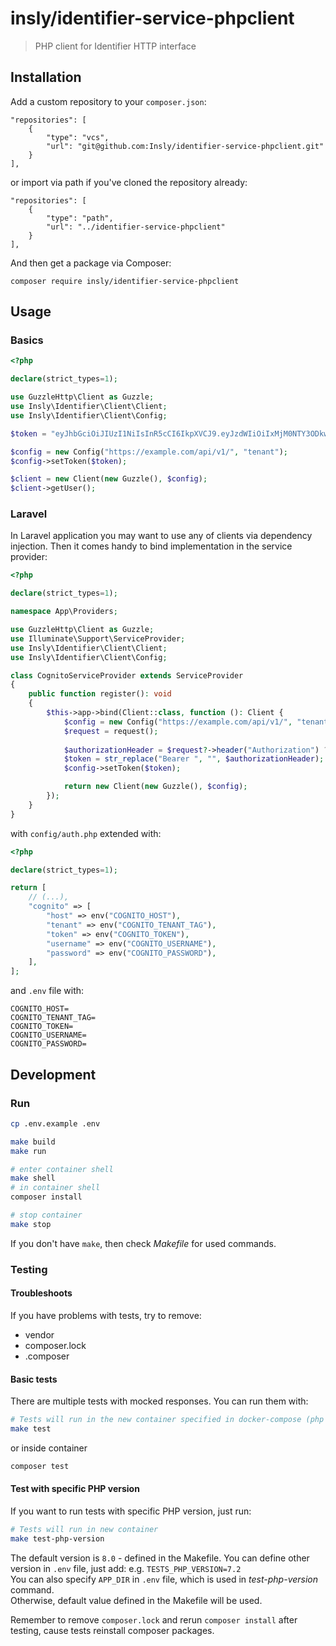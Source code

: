 # insly/identifier-service-phpclient

> PHP client for Identifier HTTP interface

## Installation

Add a custom repository to your `composer.json`:

```
"repositories": [
    {
        "type": "vcs",
        "url": "git@github.com:Insly/identifier-service-phpclient.git"
    }
],
```

or import via path if you've cloned the repository already:

```
"repositories": [
    {
        "type": "path",
        "url": "../identifier-service-phpclient"
    }
],
```

And then get a package via Composer:

``` 
composer require insly/identifier-service-phpclient
```

## Usage

### Basics

```php
<?php

declare(strict_types=1);

use GuzzleHttp\Client as Guzzle;
use Insly\Identifier\Client\Client;
use Insly\Identifier\Client\Config;

$token = "eyJhbGciOiJIUzI1NiIsInR5cCI6IkpXVCJ9.eyJzdWIiOiIxMjM0NTY3ODkwIiwibmFtZSI6IkpvaG4gRG9lIiwiaWF0IjoxNTE2MjM5MDIyfQ.SflKxwRJSMeKKF2QT4fwpMeJf36POk6yJV_adQssw5c";

$config = new Config("https://example.com/api/v1/", "tenant");
$config->setToken($token);

$client = new Client(new Guzzle(), $config);
$client->getUser();
```

### Laravel

In Laravel application you may want to use any of clients via dependency injection. Then it comes handy to bind
implementation in the service provider:

```php
<?php

declare(strict_types=1);

namespace App\Providers;

use GuzzleHttp\Client as Guzzle;
use Illuminate\Support\ServiceProvider;
use Insly\Identifier\Client\Client;
use Insly\Identifier\Client\Config;

class CognitoServiceProvider extends ServiceProvider
{
    public function register(): void
    {
        $this->app->bind(Client::class, function (): Client {
            $config = new Config("https://example.com/api/v1/", "tenant");
            $request = request();
            
            $authorizationHeader = $request?->header("Authorization") ?? "";
            $token = str_replace("Bearer ", "", $authorizationHeader);
            $config->setToken($token);

            return new Client(new Guzzle(), $config);
        });
    }
}

```

with `config/auth.php` extended with:

```php
<?php

declare(strict_types=1);

return [
    // (...),
    "cognito" => [
        "host" => env("COGNITO_HOST"),
        "tenant" => env("COGNITO_TENANT_TAG"),
        "token" => env("COGNITO_TOKEN"),
        "username" => env("COGNITO_USERNAME"),
        "password" => env("COGNITO_PASSWORD"),
    ],
];
```

and `.env` file with:
```
COGNITO_HOST=
COGNITO_TENANT_TAG=
COGNITO_TOKEN=
COGNITO_USERNAME=
COGNITO_PASSWORD=
```

## Development

### Run

```bash
cp .env.example .env

make build
make run

# enter container shell
make shell
# in container shell
composer install

# stop container
make stop
```

If you don't have `make`, then check _Makefile_ for used commands.

### Testing

#### Troubleshoots

If you have problems with tests, try to remove:
- vendor
- composer.lock
- .composer

#### Basic tests

There are multiple tests with mocked responses. You can run them with:


```bash
# Tests will run in the new container specified in docker-compose (php service):
make test
```
or inside container
```bash
composer test
```

#### Test with specific PHP version

If you want to run tests with specific PHP version, just run:
```bash
# Tests will run in new container
make test-php-version
```
The default version is `8.0` - defined in the Makefile. You can define other version in `.env` file, just add: e.g. `TESTS_PHP_VERSION=7.2`\
You can also specify `APP_DIR` in `.env` file, which is used in _test-php-version_ command.\
Otherwise, default value defined in the Makefile will be used.

Remember to remove `composer.lock` and rerun `composer install` after testing, cause tests reinstall composer packages. 
